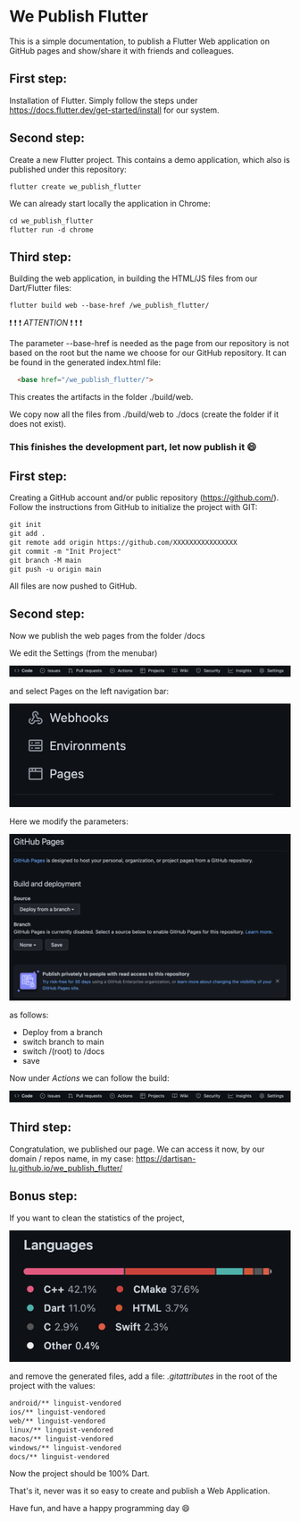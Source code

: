 # We Publish Flutter

This is a simple documentation, to publish a Flutter Web application on GitHub pages and show/share it with friends and colleagues.

## First step:

Installation of Flutter. Simply follow the steps under https://docs.flutter.dev/get-started/install for our system.

## Second step:

Create a new Flutter project. This contains a demo application, which also is published under this repository:

````shell
flutter create we_publish_flutter
````

We can already start locally the application in Chrome:

````shell
cd we_publish_flutter
flutter run -d chrome
````

## Third step:

Building the web application, in building the HTML/JS files from our Dart/Flutter files:

`````shell
flutter build web --base-href /we_publish_flutter/
`````

:exclamation: :exclamation: :exclamation: *ATTENTION* :exclamation: :exclamation: :exclamation:

The parameter --base-href is needed as the page from our repository is not based on the root but the name we choose for our GitHub repository. It can be found in the generated index.html file:

````html
  <base href="/we_publish_flutter/">
````

This creates the artifacts in the folder ./build/web. 

We copy now all the files from ./build/web to ./docs (create the folder if it does not exist). 

### This finishes the development part, let now publish it :smile:

## First step:

Creating a GitHub account and/or public repository (https://github.com/). Follow the instructions from GitHub to initialize the project with GIT:

`````
git init
git add .
git remote add origin https://github.com/XXXXXXXXXXXXXXXX
git commit -m "Init Project"
git branch -M main
git push -u origin main
`````

All files are now pushed to GitHub.

## Second step:

Now we publish the web pages from the folder /docs

We edit the Settings (from the menubar) 

![](https://github.com/dartisan-lu/we_publish_flutter/blob/main/images/screenshot_settings.png?raw=true)

and select Pages on the left navigation bar:

![](https://github.com/dartisan-lu/we_publish_flutter/blob/main/images/screenshot_pages.png?raw=true)

Here we modify the parameters:

![](https://github.com/dartisan-lu/we_publish_flutter/blob/main/images/screenshot_pages_config.png?raw=true)

as follows:

* Deploy from a branch
* switch branch to main
* switch /(root) to /docs
* save

Now under *Actions* we can follow the build:

![](https://github.com/dartisan-lu/we_publish_flutter/blob/main/images/screenshot_settings.png?raw=true)

## Third step:

Congratulation, we published our page. We can access it now, by our domain / repos name, in my case: https://dartisan-lu.github.io/we_publish_flutter/

## Bonus step:

If you want to clean the statistics of the project, 

![](https://github.com/dartisan-lu/we_publish_flutter/blob/main/images/screenshot_statistic.png?raw=true)

and remove the generated files, add a file: *.gitattributes* in the root of the project with the values:

````
android/** linguist-vendored
ios/** linguist-vendored
web/** linguist-vendored
linux/** linguist-vendored
macos/** linguist-vendored
windows/** linguist-vendored
docs/** linguist-vendored
````

Now the project should be 100% Dart.

That's it, never was it so easy to create and publish a Web Application. 

Have fun, and have a happy programming day :smile:
